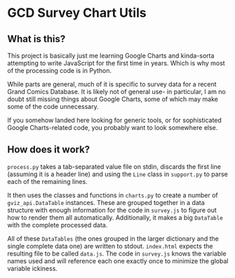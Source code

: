 # GCD Survey Chart Utils

## What is this?

This project is basically just me learning Google Charts and kinda-sorta
attempting to write JavaScript for the first time in years.  Which is why
most of the processing code is in Python.

While parts are general, much of it is specific to survey data for a recent
Grand Comics Database.  It is likely not of general use- in particular, I am
no doubt still missing things about Google Charts, some of which may make some
of the code unnecessary.

If you somehow landed here looking for generic tools, or for sophisticated
Google Charts-related code, you probably want to look somewhere else.

## How does it work?

``process.py`` takes a tab-separated value file on stdin, discards the first
line (assuming it is a header line) and using the ``Line`` class in
``support.py`` to parse each of the remaining lines.

It then uses the classes and functions in ``charts.py`` to create a number
of ``gviz_api.DataTable`` instances.  These are grouped together in a data
structure with enough information for the code in ``survey.js`` to figure out
how to render them all automatically.  Additionally, it makes a big
``DataTable`` with the complete processed data.

All of these ``DataTables`` (the ones grouped in the larger dictionary and the
single complete data one) are written to stdout.  ``index.html`` expects the
resulting file to be called ``data.js``.  The code in ``survey.js`` knows the
variable names used and will reference each one exactly once to minimize the
global variable ickiness.
